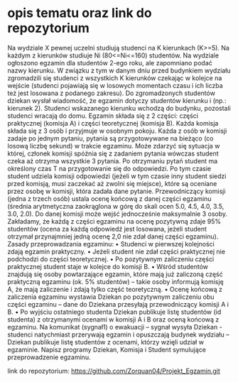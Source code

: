# opis tematu oraz link do repozytorium

Na wydziale X pewnej uczelni studiują studenci na K kierunkach (K>=5). Na każdym z kierunków
studiuje Ni (80<=Ni<=160) studentów.
Na wydziale ogłoszono egzamin dla studentów 2-ego roku, ale zapomniano podać nazwy kierunku.
W związku z tym w danym dniu przed budynkiem wydziału zgromadzili się studenci z wszystkich K
kierunków czekając w kolejce na wejście (studenci pojawiają się w losowych momentach czasu i ich
liczba też jest losowana z podanego zakresu). Do zgromadzonych studentów dziekan wysłał
wiadomość, że egzamin dotyczy studentów kierunku i (np.: kierunek 2). Studenci wskazanego
kierunku wchodzą do budynku, pozostali studenci wracają do domu.
Egzamin składa się z 2 części: części praktycznej (komisja A) i części teoretycznej (komisja B). Każda
komisja składa się z 3 osób i przyjmuje w osobnym pokoju. Każda z osób w komisji zadaje po jednym
pytaniu, pytania są przygotowywane na bieżąco (co losową liczbę sekund) w trakcie egzaminu. Może
zdarzyć się sytuacja w której, członek komisji spóźnia się z zadaniem pytania wówczas student czeka
aż otrzyma wszystkie 3 pytania. Po otrzymaniu pytań student ma określony czas T na przygotowanie
się do odpowiedzi. Po tym czasie student udziela komisji odpowiedzi (jeżeli w tym czasie inny student
siedzi przed komisją, musi zaczekać aż zwolni się miejsce), które są oceniane przez osobę w komisji,
która zadała dane pytanie. Przewodniczący komisji (jedna z trzech osób) ustala ocenę końcową z
danej części egzaminu (średnia arytmetyczna zaokrąglona w górę do skali ocen 5.0, 4.5, 4.0, 3.5,
3.0, 2.0).
Do danej komisji może wejść jednocześnie maksymalnie 3 osoby. Zakładamy, że każdą z części
egzaminu na ocenę pozytywną zdaje 95% studentów (ocena za każdą odpowiedź jest losowana,
jeżeli student otrzymał przynajmniej jedną ocenę 2,0 nie zdał danej części egzaminu).
Zasady przeprowadzania egzaminu:
• Studenci w pierwszej kolejności zdają egzamin praktyczny.
• Jeżeli student nie zdał części praktycznej nie podchodzi do części teoretycznej.
• Po pozytywnym zaliczeniu części praktycznej student staje w kolejce do komisji B.
• Wśród studentów znajdują się osoby powtarzające egzamin, które mają już zaliczoną część
praktyczną egzaminu (ok. 5% studentów) – takie osoby informują komisję A, że mają
zaliczenie i zdają tylko część teoretyczną.
• Ocenę końcową z zaliczenia egzaminu wystawia Dziekan po pozytywnym zaliczeniu obu
części egzaminu – dane do Dziekana przesyłają przewodniczący komisji A i B.
• Po wyjściu ostatniego studenta Dziekan publikuje listę studentów (id studenta) z otrzymanymi
ocenami w komisji A i B oraz oceną końcową z egzaminu.
Na komunikat (sygnał1) o ewakuacji – sygnał wysyła Dziekan - studenci natychmiast przerywają
egzamin i opuszczają budynek wydziału – Dziekan publikuje listę studentów z ocenami, którzy wzięli
udział w egzaminie.
Napisz programy Dziekan, Komisja i Student symulujące przeprowadzenie egzaminu.

link do repozytorium: <https://github.com/Zorquan04/Projekt_Egzamin.git>

